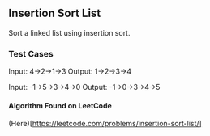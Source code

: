 ## Insertion Sort List

Sort a linked list using insertion sort.

### Test Cases

Input: 4->2->1->3
Output: 1->2->3->4

Input: -1->5->3->4->0
Output: -1->0->3->4->5

#### Algorithm Found on LeetCode
(Here)[https://leetcode.com/problems/insertion-sort-list/]